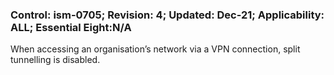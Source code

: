 ### Control: ism-0705; Revision: 4; Updated: Dec-21; Applicability: ALL; Essential Eight:N/A
<p>When accessing an organisation’s network via a VPN connection, split tunnelling is disabled.</p>